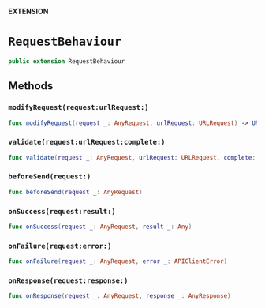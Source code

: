 **EXTENSION**

# `RequestBehaviour`
```swift
public extension RequestBehaviour
```

## Methods
### `modifyRequest(request:urlRequest:)`

```swift
func modifyRequest(request _: AnyRequest, urlRequest: URLRequest) -> URLRequest
```

### `validate(request:urlRequest:complete:)`

```swift
func validate(request _: AnyRequest, urlRequest: URLRequest, complete: @escaping (RequestValidationResult) -> Void)
```

### `beforeSend(request:)`

```swift
func beforeSend(request _: AnyRequest)
```

### `onSuccess(request:result:)`

```swift
func onSuccess(request _: AnyRequest, result _: Any)
```

### `onFailure(request:error:)`

```swift
func onFailure(request _: AnyRequest, error _: APIClientError)
```

### `onResponse(request:response:)`

```swift
func onResponse(request _: AnyRequest, response _: AnyResponse)
```
